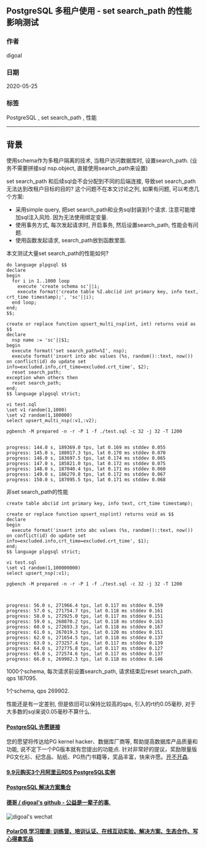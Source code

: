 ## PostgreSQL 多租户使用 - set search_path 的性能影响测试   
    
### 作者    
digoal    
    
### 日期    
2020-05-25    
    
### 标签    
PostgreSQL , set search_path , 性能    
    
----    
    
## 背景    
使用schema作为多租户隔离的技术, 当租户访问数据库时, 设置search_path. (业务不需要拼接sql nsp.object, 直接使用search_path来设置)  
  
set search_path 和后续sql会不会分配到不同的后端连接, 导致set search_path无法达到改租户目标的目的? 这个问题不在本文讨论之列, 如果有问题, 可以考虑几个方案:     
- 采用simple query, 把set search_path和业务sql封装到1个请求. 注意可能增加sql注入风险. 因为无法使用绑定变量.  
- 使用事务方式, 每次发起请求时, 开启事务, 然后设置search_path, 性能会有问题.   
- 使用函数发起请求, search_path放到函数里面.   
  
本文测试大量set search_path的性能如何?  
  
```  
do language plpgsql $$  
declare  
begin  
  for i in 1..1000 loop  
    execute 'create schema sc'||i;  
    execute format('create table %I.abc(id int primary key, info text, crt_time timestamp);', 'sc'||i);  
  end loop;  
end;  
$$;  
```  
  
```  
create or replace function upsert_multi_nsp(int, int) returns void as $$  
declare  
  nsp name := 'sc'||$1;  
begin  
  execute format('set search_path=%I', nsp);  
  execute format('insert into abc values (%s, random()::text, now()) on conflict(id) do update set info=excluded.info,crt_time=excluded.crt_time', $2);  
  reset search_path;  
exception when others then  
  reset search_path;  
end;  
$$ language plpgsql strict;  
```  
  
```  
vi test.sql  
\set v1 random(1,1000)  
\set v2 random(1,100000)  
select upsert_multi_nsp(:v1,:v2);  
```  
  
```  
pgbench -M prepared -n -r -P 1 -f ./test.sql -c 32 -j 32 -T 1200  
  
  
progress: 144.0 s, 189369.0 tps, lat 0.169 ms stddev 0.055  
progress: 145.0 s, 188017.3 tps, lat 0.170 ms stddev 0.070  
progress: 146.0 s, 183697.5 tps, lat 0.174 ms stddev 0.065  
progress: 147.0 s, 185821.0 tps, lat 0.172 ms stddev 0.075  
progress: 148.0 s, 187040.4 tps, lat 0.171 ms stddev 0.060  
progress: 149.0 s, 186279.8 tps, lat 0.172 ms stddev 0.067  
progress: 150.0 s, 187095.5 tps, lat 0.171 ms stddev 0.068  
```  
  
非set search_path的性能  
  
```  
create table abc(id int primary key, info text, crt_time timestamp);  
```  
  
```  
create or replace function upsert_nsp(int) returns void as $$  
declare  
begin  
  execute format('insert into abc values (%s, random()::text, now()) on conflict(id) do update set info=excluded.info,crt_time=excluded.crt_time', $1);  
end;  
$$ language plpgsql strict;  
```  
  
```  
vi test.sql  
\set v1 random(1,100000000)  
select upsert_nsp(:v1);  
```  
  
  
```  
pgbench -M prepared -n -r -P 1 -f ./test.sql -c 32 -j 32 -T 1200  
  
  
  
progress: 56.0 s, 271966.4 tps, lat 0.117 ms stddev 0.159  
progress: 57.0 s, 271754.7 tps, lat 0.118 ms stddev 0.161  
progress: 58.0 s, 272925.0 tps, lat 0.117 ms stddev 0.151  
progress: 59.0 s, 268870.2 tps, lat 0.118 ms stddev 0.163  
progress: 60.0 s, 272693.3 tps, lat 0.118 ms stddev 0.167  
progress: 61.0 s, 267019.3 tps, lat 0.120 ms stddev 0.151  
progress: 62.0 s, 271654.5 tps, lat 0.118 ms stddev 0.137  
progress: 63.0 s, 273257.4 tps, lat 0.117 ms stddev 0.139  
progress: 64.0 s, 272775.8 tps, lat 0.117 ms stddev 0.127  
progress: 65.0 s, 272574.6 tps, lat 0.117 ms stddev 0.137  
progress: 66.0 s, 269902.3 tps, lat 0.118 ms stddev 0.146  
```  
  
1000个schema, 每次请求前设置search_path, 请求结束后reset search_path. qps 187095.   
  
1个schema, qps 269902.   
  
性能还是有一定差别, 但是依旧可以保持比较高的qps, 引入的rt约0.05毫秒, 对于大多数的sql来说0.05毫秒不算什么.   
  
     
  
  
  
  
  
  
  
  
  
  
  
  
  
  
  
  
  
  
  
  
  
  
  
  
  
  
  
  
  
  
  
  
  
  
  
  
  
  
  
  
  
  
  
  
  
  
  
  
  
  
  
  
  
#### [PostgreSQL 许愿链接](https://github.com/digoal/blog/issues/76 "269ac3d1c492e938c0191101c7238216")
您的愿望将传达给PG kernel hacker、数据库厂商等, 帮助提高数据库产品质量和功能, 说不定下一个PG版本就有您提出的功能点. 针对非常好的提议，奖励限量版PG文化衫、纪念品、贴纸、PG热门书籍等，奖品丰富，快来许愿。[开不开森](https://github.com/digoal/blog/issues/76 "269ac3d1c492e938c0191101c7238216").  
  
  
#### [9.9元购买3个月阿里云RDS PostgreSQL实例](https://www.aliyun.com/database/postgresqlactivity "57258f76c37864c6e6d23383d05714ea")
  
  
#### [PostgreSQL 解决方案集合](https://yq.aliyun.com/topic/118 "40cff096e9ed7122c512b35d8561d9c8")
  
  
#### [德哥 / digoal's github - 公益是一辈子的事.](https://github.com/digoal/blog/blob/master/README.md "22709685feb7cab07d30f30387f0a9ae")
  
  
![digoal's wechat](../pic/digoal_weixin.jpg "f7ad92eeba24523fd47a6e1a0e691b59")
  
  
#### [PolarDB 学习图谱: 训练营、培训认证、在线互动实验、解决方案、生态合作、写心得拿奖品](https://www.aliyun.com/database/openpolardb/activity "8642f60e04ed0c814bf9cb9677976bd4")
  
